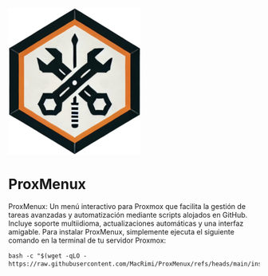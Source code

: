 <img src="https://github.com/MacRimi/ProxMenux/blob/main/images/proxmenu.png" alt="ProxMenu Logo" width="265" height="294">

# ProxMenux
ProxMenux: Un menú interactivo para Proxmox que facilita la gestión de tareas avanzadas y automatización mediante scripts alojados en GitHub. Incluye soporte multiidioma, actualizaciones automáticas y una interfaz amigable. Para instalar ProxMenux, simplemente ejecuta el siguiente comando en la terminal de tu servidor Proxmox:

```
bash -c "$(wget -qLO - https://raw.githubusercontent.com/MacRimi/ProxMenux/refs/heads/main/install_proxmenux.sh)"
```
